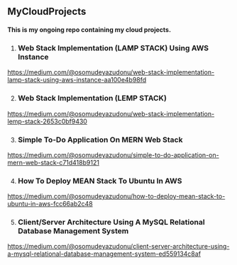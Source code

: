 ## MyCloudProjects

#### This is my ongoing repo containing my cloud projects.

1. ### Web Stack Implementation (LAMP STACK) Using AWS Instance
https://medium.com/@osomudeyazudonu/web-stack-implementation-lamp-stack-using-aws-instance-aa100e4b98fd

2. ### Web Stack Implementation (LEMP STACK)
https://medium.com/@osomudeyazudonu/web-stack-implementation-lemp-stack-2653c0bf9430

3. ### Simple To-Do Application On MERN Web Stack
https://medium.com/@osomudeyazudonu/simple-to-do-application-on-mern-web-stack-c71d418b9121

4. ### How To Deploy MEAN Stack To Ubuntu In AWS
https://medium.com/@osomudeyazudonu/how-to-deploy-mean-stack-to-ubuntu-in-aws-fcc66ab2c48

5. ### Client/Server Architecture Using A MySQL Relational Database Management System
https://medium.com/@osomudeyazudonu/client-server-architecture-using-a-mysql-relational-database-management-system-ed559134c8af
